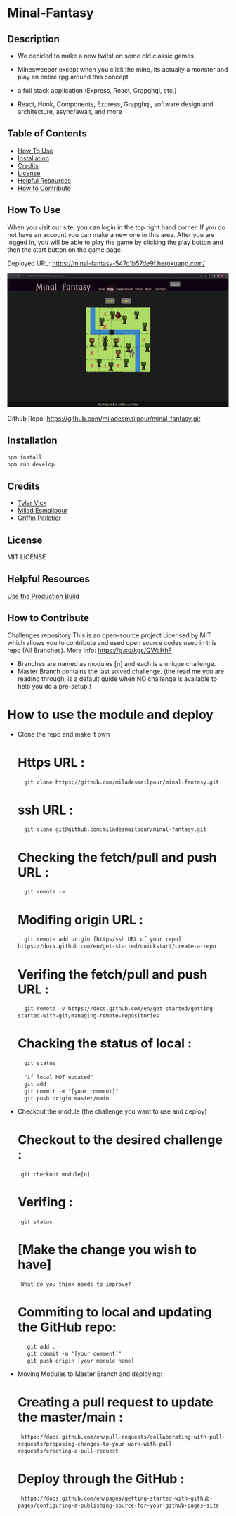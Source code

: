 # Minal-Fantasy

## Description

- We decided to make a new twitst on some old classic games.

- Minesweeper except when you click the mine, its actually a monster and play an entire rpg around this concept.

- a full stack application (Express, React, Grapghql, etc.)

- React, Hook, Components, Express, Grapghql, software design and architecture, async/await, and more

## Table of Contents

- [How To Use](#how-to-use)
- [Installation](#installation)
- [Credits](#credits)
- [License](#license)
- [Helpful Resources](#helpful-resources)
- [How to Contribute](#how-to-contribute)

## How To Use

When you visit our site, you can login in the top right hand corner. If you do not have an account you can make a new one in this area. After you are logged in, you will be able to play the game by clicking the play button and then the start button on the game page.

Deployed URL: https://minal-fantasy-547c1b57de9f.herokuapp.com/

![alt text](./client/public/images/Minal-Fantasy-Screenshot.png)

Github Repo: https://github.com/miladesmailpour/minal-fantasy.git

## Installation

```
npm install
npm run develop

```

## Credits

- [Tyler Vick](https://github.com/jrtvick/jrtvick/)
- [Milad Esmailpour](https://github.com/miladesmailpour/)
- [Griffin Pelletier ](https://github.com/Sunderfire/)

## License

MIT LICENSE

## Helpful Resources

[Use the Production Build](https://legacy.reactjs.org/docs/optimizing-performance.html#use-the-production-build)

## How to Contribute

Challenges repository
This is an open-source project Licensed by MIT which allows you to contribute and used open source codes used in this repo (All Branches).
More info: https://g.co/kgs/QWcHhF

- Branches are named as modules [n] and each is a unique challenge.
- Master Branch contains the last solved challenge. (the read me you are reading through, is a default guide when NO challenge is available to help you do a pre-setup.)

# How to use the module and deploy

- Clone the repo and make it own

  # Https URL :

        git clone https://github.com/miladesmailpour/minal-fantasy.git

  # ssh URL :

        git clone git@github.com:miladesmailpour/minal-fantasy.git

  # Checking the fetch/pull and push URL :

        git remote -v

  # Modifing origin URL :

        git remote add origin [https/ssh URL of your repo] https://docs.github.com/en/get-started/quickstart/create-a-repo

  # Verifing the fetch/pull and push URL :

        git remote -v https://docs.github.com/en/get-started/getting-started-with-git/managing-remote-repositories

  # Chacking the status of local :

        git status

        "if local NOT updated"
        git add .
        git commit -m "[your comment]"
        git push origin master/main

- Checkout the module (the challenge you want to use and deploy)
  # Checkout to the desired challenge :
       git checkout module[n]
  # Verifing :
       git status
  # [Make the change you wish to have]
       What do you think needs to improve?
  # Commiting to local and updating the GitHub repo:
         git add .
         git commit -m "[your comment]"
         git push origin [your module name]
- Moving Modules to Master Branch and deploying:
  # Creating a pull request to update the master/main :
       https://docs.github.com/en/pull-requests/collaborating-with-pull-requests/proposing-changes-to-your-work-with-pull-requests/creating-a-pull-request
  # Deploy through the GitHub :
       https://docs.github.com/en/pages/getting-started-with-github-pages/configuring-a-publishing-source-for-your-github-pages-site
